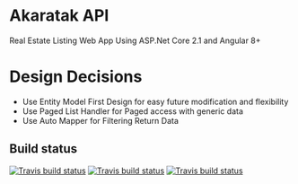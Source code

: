
# Akaratak API

Real Estate Listing Web App Using ASP.Net Core 2.1 and Angular 8+

  

# Design Decisions
* Use Entity Model First Design for easy future modification and flexibility 
* Use Paged List Handler for Paged access with generic data
* Use Auto Mapper for Filtering Return Data

## Build status
[![Travis build status](https://img.shields.io/travis/apper-tech/akaratak-app/master.svg?label=master&style=flat-square)](https://travis-ci.com/apper-tech/akaratak-app)
[![Travis build status](https://img.shields.io/travis/apper-tech/akaratak-app/dev.svg?label=dev&style=flat-square)](https://travis-ci.com/apper-tech/akaratak-app)
[![Travis build status](https://img.shields.io/travis/apper-tech/akaratak-app/broken.svg?label=broken&style=flat-square)](https://travis-ci.com/apper-tech/akaratak-app)